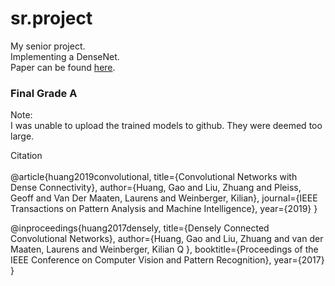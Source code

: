 # sr.project
My senior project.<br>
Implementing a DenseNet.<br>
Paper can be found [here](https://arxiv.org/pdf/1608.06993.pdf).

### Final Grade A 
Note:<br>
I was unable to upload the trained models to github. They were deemed too large.

Citation<br><br>
@article{huang2019convolutional,
 title={Convolutional Networks with Dense Connectivity},
 author={Huang, Gao and Liu, Zhuang and Pleiss, Geoff and Van Der Maaten, Laurens and Weinberger, Kilian},
 journal={IEEE Transactions on Pattern Analysis and Machine Intelligence},
 year={2019}
 }
 
@inproceedings{huang2017densely,
  title={Densely Connected Convolutional Networks},
  author={Huang, Gao and Liu, Zhuang and van der Maaten, Laurens and Weinberger, Kilian Q },
  booktitle={Proceedings of the IEEE Conference on Computer Vision and Pattern Recognition},
  year={2017}
}
